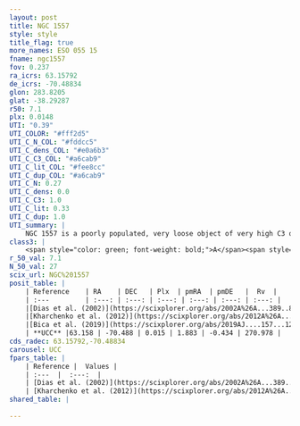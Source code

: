 ```yaml
---
layout: post
title: NGC 1557
style: style
title_flag: true
more_names: ESO 055 15
fname: ngc1557
fov: 0.237
ra_icrs: 63.15792
de_icrs: -70.48834
glon: 283.8205
glat: -38.29287
r50: 7.1
plx: 0.0148
UTI: "0.39"
UTI_COLOR: "#fff2d5"
UTI_C_N_COL: "#fddcc5"
UTI_C_dens_COL: "#e0a6b3"
UTI_C_C3_COL: "#a6cab9"
UTI_C_lit_COL: "#fee8cc"
UTI_C_dup_COL: "#a6cab9"
UTI_C_N: 0.27
UTI_C_dens: 0.0
UTI_C_C3: 1.0
UTI_C_lit: 0.33
UTI_C_dup: 1.0
UTI_summary: |
    NGC 1557 is a poorly populated, very loose object of very high C3 quality. It is poorly studied in the literature, with no articles listed in the last 6 years.
class3: |
    <span style="color: green; font-weight: bold;">A</span><span style="color: green; font-weight: bold;">A</span>
r_50_val: 7.1
N_50_val: 27
scix_url: NGC%201557
posit_table: |
    | Reference    | RA    | DEC   | Plx  | pmRA  | pmDE   |  Rv  |
    | :---         | :---: | :---: | :---: | :---: | :---: | :---: |
    |[Dias et al. (2002)](https://scixplorer.org/abs/2002A%26A...389..871D) | 63.296 | -70.472 | -- | 2.86 | 5.71 | 4.96 |
    |[Kharchenko et al. (2012)](https://scixplorer.org/abs/2012A%26A...543A.156K) | 63.285 | -70.465 | -- | 1.74 | 7.18 | -- |
    |[Bica et al. (2019)](https://scixplorer.org/abs/2019AJ....157...12B) | 63.301 | -70.47 | -- | -- | -- | -- |
    | **UCC** |63.158 | -70.488 | 0.015 | 1.883 | -0.434 | 270.978 | 
cds_radec: 63.15792,-70.48834
carousel: UCC
fpars_table: |
    | Reference |  Values |
    | :---  |  :---:  |
    | [Dias et al. (2002)](https://scixplorer.org/abs/2002A%26A...389..871D) | `E(B-V)=0.11, Dist=1055.0, Age=9.48` |
    | [Kharchenko et al. (2012)](https://scixplorer.org/abs/2012A%26A...543A.156K) | `e_bv=0.0, distance=1820, log_age=9.5` |
shared_table: |
    
---
```

